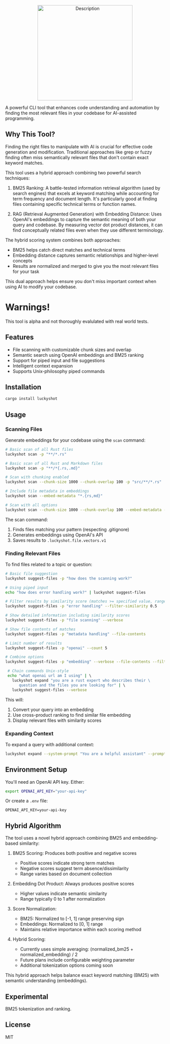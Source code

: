 <p align="center">
  <img src="https://github.com/user-attachments/assets/b58cd03b-1cd8-4d97-b0e1-5498c83df2a3" alt="Description" width="300">
</p>

A powerful CLI tool that enhances code understanding and automation by finding the most relevant files in your codebase for AI-assisted programming.

## Why This Tool?

Finding the right files to manipulate with AI is crucial for effective code generation and modification. Traditional approaches like grep or fuzzy finding often miss semantically relevant files that don't contain exact keyword matches.

This tool uses a hybrid approach combining two powerful search techniques:

1. BM25 Ranking: A battle-tested information retrieval algorithm (used by search engines) that excels at keyword matching while accounting for term frequency and document length. It's particularly good at finding files containing specific technical terms or function names.

2. RAG (Retrieval Augmented Generation) with Embedding Distance: Uses OpenAI's embeddings to capture the semantic meaning of both your query and codebase. By measuring vector dot product distances, it can find conceptually related files even when they use different terminology.

The hybrid scoring system combines both approaches:
- BM25 helps catch direct matches and technical terms
- Embedding distance captures semantic relationships and higher-level concepts
- Results are normalized and merged to give you the most relevant files for your task

This dual approach helps ensure you don't miss important context when using AI to modify your codebase.

# Warnings!

This tool is alpha and not thoroughly evalulated with real world tests.

## Features

- File scanning with customizable chunk sizes and overlap
- Semantic search using OpenAI embeddings and BM25 ranking
- Support for piped input and file suggestions
- Intelligent context expansion
- Supports Unix-philosophy piped commands

## Installation

```bash
cargo install luckyshot
```

## Usage

### Scanning Files

Generate embeddings for your codebase using the `scan` command:

```bash
# Basic scan of all Rust files
luckyshot scan -p "**/*.rs"

# Basic scan of all Rust and Markdown files
luckyshot scan -p "**/*{.rs,.md}"

# Scan with chunking enabled
luckyshot scan --chunk-size 1000 --chunk-overlap 100 -p "src/**/*.rs"

# Include file metadata in embeddings
luckyshot scan --embed-metadata "*.{rs,md}"

# Scan with all options
luckyshot scan --chunk-size 1000 --chunk-overlap 100 --embed-metadata -p "**/*.rs"
```

The scan command:
1. Finds files matching your pattern (respecting .gitignore)
2. Generates embeddings using OpenAI's API
3. Saves results to `.luckyshot.file.vectors.v1`

### Finding Relevant Files

To find files related to a topic or question:

```bash
# Basic file suggestion
luckyshot suggest-files -p "how does the scanning work?"

# Using piped input
echo "how does error handling work?" | luckyshot suggest-files

# Filter results by similarity score (matches >= specified value, range 0.0 to 1.0)
luckyshot suggest-files -p "error handling" --filter-similarity 0.5

# Show detailed information including similarity scores
luckyshot suggest-files -p "file scanning" --verbose

# Show file contents of matches
luckyshot suggest-files -p "metadata handling" --file-contents

# Limit number of results
luckyshot suggest-files -p "openai" --count 5

# Combine options
luckyshot suggest-files -p "embedding" --verbose --file-contents --filter-similarity 0.7 --count 3

 # Chain commands Unix-style                                                                                                                                                              
 echo "what openai url am I using" | \                                                                                                                                                    
   luckyshot expand "you are a rust expert who describes their \                                                                                                                          
      question and the files you are looking for" | \                                                                                                                                     
   luckyshot suggest-files --verbose  
```

This will:
1. Convert your query into an embedding
2. Use cross-product ranking to find similar file embedding
3. Display relevant files with similarity scores

### Expanding Context

To expand a query with additional context:

```bash
luckyshot expand --system-prompt "You are a helpful assistant" --prompt "describe the implementation"
```

## Environment Setup

You'll need an OpenAI API key. Either:

```bash
export OPENAI_API_KEY="your-api-key"
```

Or create a `.env` file:
```
OPENAI_API_KEY=your-api-key
```

## Hybrid Algorithm

The tool uses a novel hybrid approach combining BM25 and embedding-based similarity:

1. BM25 Scoring: Produces both positive and negative scores
   - Positive scores indicate strong term matches
   - Negative scores suggest term absence/dissimilarity
   - Range varies based on document collection

2. Embedding Dot Product: Always produces positive scores
   - Higher values indicate semantic similarity
   - Range typically 0 to 1 after normalization

3. Score Normalization:
   - BM25: Normalized to [-1, 1] range preserving sign
   - Embeddings: Normalized to [0, 1] range
   - Maintains relative importance within each scoring method

4. Hybrid Scoring:
   - Currently uses simple averaging: (normalized_bm25 + normalized_embedding) / 2
   - Future plans include configurable weighting parameter
   - Additional tokenization options coming soon

This hybrid approach helps balance exact keyword matching (BM25) with semantic understanding (embeddings).

## Experimental

BM25 tokenization and ranking.

## License

MIT
